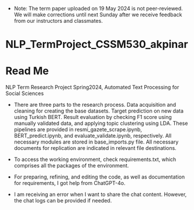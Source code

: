 - Note: The term paper uploaded on 19 May 2024 is not peer-reviewed. We will make corrections until next Sunday after we receive feedback from our instructors and classmates.

# NLP_TermProject_CSSM530_akpinar
# Read Me
NLP Term Research Project Spring2024, Automated Text Processing for Social Sciences

- There are three parts to the research process. Data acquisition and cleaning for creating the base datasets. Target prediction on new data using Turkish BERT. Result evaluation by checking F1 score using manually validated data, and applying topic clustering using LDA. These pipelines are provided in resmi_gazete_scrape.ipynb, BERT_predict.ipynb, and evaluate_validate.ipynb, respectively. All necessary modules are stored in base_imports.py file. All necessary documents for replication are indicated in relevant file destinations.

- To access the working environment, check requirements.txt, which comprises all the packages of the environment.

- For preparing, refining, and editing the code, as well as documentation for requirements, I got help from ChatGPT-4o.
- I am receiving an error when I want to share the chat content. However, the chat logs can be provided if needed.
